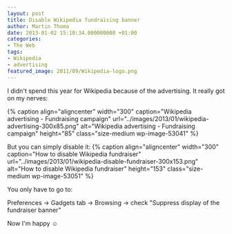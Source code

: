 ```yaml
---
layout: post
title: Disable Wikipedia fundraising banner
author: Martin Thoma
date: 2013-01-02 15:10:34.000000000 +01:00
categories:
- The Web
tags:
- Wikipedia
- advertising
featured_image: 2011/09/Wikipedia-logo.png
---
```

I didn't spend this year for Wikipedia because of the advertising. It really got on my nerves:

{% caption align="aligncenter" width="300" caption="Wikipedia advertising - Fundraising campaign" url="../images/2013/01/wikipedia-advertising-300x85.png" alt="Wikipedia advertising - Fundraising campaign"  height="85" class="size-medium wp-image-53041" %}

But you can simply disable it:
{% caption align="aligncenter" width="300" caption="How to disable Wikipedia fundraiser" url="../images/2013/01/wikipedia-disable-fundraiser-300x153.png" alt="How to disable Wikipedia fundraiser"  height="153" class="size-medium wp-image-53051" %}

You only have to go to:

Preferences &rarr; Gadgets tab &rarr; Browsing &rarr; check "Suppress display of the fundraiser banner"

Now I'm happy ☺ 
